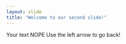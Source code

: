 ```yaml
---
layout: slide
title: "Welcome to our second slide!"
---
```

Your text NOPE
Use the left arrow to go back!
